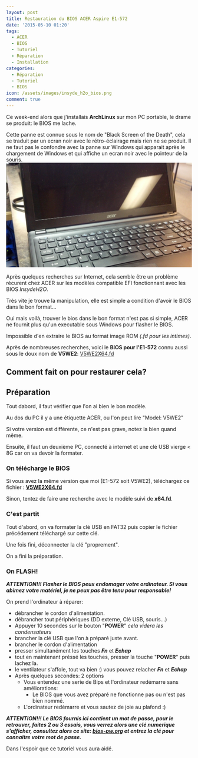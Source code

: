 ```yaml
---
layout: post
title: Restauration du BIOS ACER Aspire E1-572
date: '2015-05-10 01:20'
tags:
  - ACER
  - BIOS
  - Tutoriel
  - Réparation
  - Installation
categories:
  - Réparation
  - Tutoriel
  - BIOS
icon: /assets/images/insyde_h2o_bios.png
comment: true
---
```


Ce week-end alors que j'installais **ArchLinux** sur mon PC portable, le drame se produit: le BIOS me lache.

Cette panne est connue sous le nom de "Black Screen of the Death", cela se traduit par un ecran noir avec le rétro-éclairage mais rien ne se produit. Il ne faut pas le confondre avec la panne sur Windows qui apparait après le chargement de Windows et qui affiche un ecran noir avec le pointeur de la souris. <!--more--> ![Black Screen](/assets/images/ACER-Aspire_E1-572-black.jpg)

Après quelques recherches sur Internet, cela semble être un problème récurent chez ACER sur les modèles compatible EFI fonctionnant avec les BIOS _InsydeH2O_.

Très vite je trouve la manipulation, elle est simple a condition d'avoir le BIOS dans le bon format...

Oui mais voilà, trouver le bios dans le bon format n'est pas si simple, ACER ne fournit plus qu'un executable sous Windows pour flasher le BIOS.

Impossible d'en extraire le BIOS au format image ROM _(.fd pour les intimes)_.

Après de nombreuses recherches, voici le **BIOS pour l'E1-572** connu aussi sous le doux nom de **V5WE2**: [V5WE2X64.fd](https://mega.co.nz/#!F4IDSCpB!c5R0cQYoThvwyxXynpmmbxkhDu8ublTN-4PxLPyv8c8)

## Comment fait on pour restaurer cela?
<h2>Préparation</h2> Tout dabord, il faut vérifier que l'on ai bien le bon modèle.

Au dos du PC il y a une étiquette ACER, ou l'on peut lire "Model: V5WE2"

Si votre version est différente, ce n'est pas grave, notez la bien quand même.

Ensuite, il faut un deuxième PC, connecté à internet et une clé USB vierge < 8G car on va devoir la formater.

### On télécharge le BIOS
Si vous avez la même version que moi (E1-572 soit V5WE2), téléchargez ce fichier : **[V5WE2X64.fd](http://goo.gl/IN9g9M)**

Sinon, tentez de faire une recherche avec le modèle suivi de **x64.fd**.

### C'est partit
Tout d'abord, on va formater la clé USB en FAT32 puis copier le fichier précédement téléchargé sur cette clé.

Une fois fini, déconnecter la clé "proprement".

On a fini la préparation.

### On FLASH!
**_ATTENTION!!! Flasher le BIOS peux endomager votre ordinateur. Si vous abimez votre matériel, je ne peux pas être tenu pour responsable!_**

On prend l'ordinateur à réparer:

- débrancher le cordon d'alimentation.
- débrancher tout périphériques (DD externe, Clé USB, souris...)
- Appuyer 10 secondes sur le bouton "**POWER**" _cela videra les condensateurs_
- brancher la clé USB que l'on à préparé juste avant.
- brancher le cordon d'alimentation
- presser simultanément les touches _**Fn**_ et _**Echap**_
- tout en maintenant préssé les touches, presser la touche "**POWER**" puis lachez la.
- le ventilateur s'affole, tout va bien :) vous pouvez relacher _**Fn**_ et _**Echap**_
- Après quelques secondes: 2 options
  - Vous entendez une serie de Bips et l'ordinateur redémarre sans améliorations:
    - Le BIOS que vous avez préparé ne fonctionne pas ou n'est pas bien nommé.
  - L'ordinateur redémarre et vous sautez de joie au plafond :)

**_ATTENTION!!! Le BIOS fournis ici contient un mot de passe, pour le retrouver, faites 2 ou 3 essais, vous verrez alors une clé numerique s'afficher, consultez alors ce site: [bios-pw.org](http://bios-pw.org) et entrez la clé pour connaitre votre mot de passe._**

Dans l'espoir que ce tutoriel vous aura aidé.
